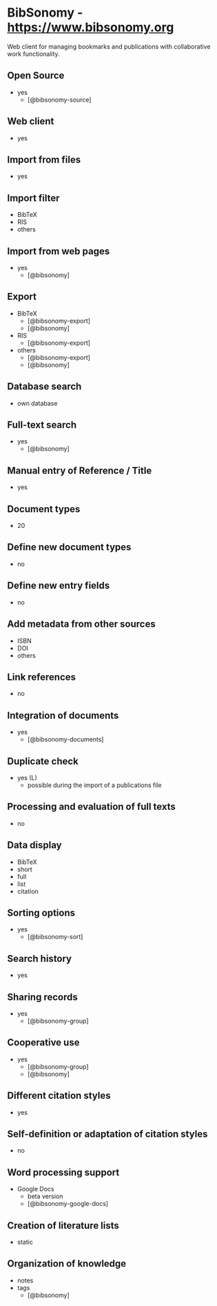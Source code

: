 # BibSonomy - https://www.bibsonomy.org
Web client for managing bookmarks and publications with collaborative work functionality.

## Open Source
- yes
    - [@bibsonomy-source]

## Web client
- yes

## Import from files
- yes

## Import filter
- BibTeX
- RIS
- others

## Import from web pages
- yes
    - [@bibsonomy]

## Export
- BibTeX
    - [@bibsonomy-export]
    - [@bibsonomy]
- RIS
    - [@bibsonomy-export]
- others
    - [@bibsonomy-export]
    - [@bibsonomy]

## Database search
- own database

## Full-text search
- yes
    - [@bibsonomy]

## Manual entry of Reference / Title
- yes

## Document types
- 20

## Define new document types
- no

## Define new entry fields
- no

## Add metadata from other sources
- ISBN
- DOI
- others

## Link references
- no

## Integration of documents
- yes
    - [@bibsonomy-documents]

## Duplicate check
- yes (L)
    - possible during the import of a publications file

## Processing and evaluation of full texts
- no

## Data display
- BibTeX
- short
- full
- list
- citation

## Sorting options
- yes
    - [@bibsonomy-sort]

## Search history
- yes

## Sharing records
- yes
    - [@bibsonomy-group]

## Cooperative use
- yes
    - [@bibsonomy-group]
    - [@bibsonomy]

## Different citation styles
- yes

## Self-definition or adaptation of citation styles
- no

## Word processing support
- Google Docs
    - beta version
    - [@bibsonomy-google-docs]

## Creation of literature lists
- static

## Organization of knowledge
- notes
- tags
    - [@bibsonomy]

